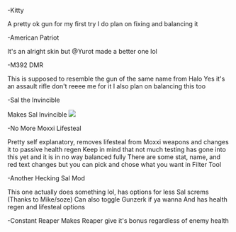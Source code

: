 -Kitty

A pretty ok gun for my first try
I do plan on fixing and balancing it


-American Patriot

It's an alright skin but @Yurot made a better one lol


-M392 DMR

This is supposed to resemble the gun of the same name from Halo
Yes it's an assault rifle don't reeee me for it
I also plan on balancing this too


-Sal the Invincible

Makes Sal Invincible ![](https://static-cdn.jtvnw.net/emoticons/v1/64138/3.0)



-No More Moxxi Lifesteal

Pretty self explanatory, removes lifesteal from Moxxi weapons and changes it to passive health regen
Keep in mind that not much testing has gone into this yet and it is in no way balanced fully
There are some stat, name, and red text changes but you can pick and chose what you want in Filter Tool



-Another Hecking Sal Mod

This one actually does something lol, has options for less Sal screms (Thanks to Mike/soze)
Can also toggle Gunzerk if ya wanna
And has health regen and lifesteal options



-Constant Reaper
Makes Reaper give it's bonus regardless of enemy health
